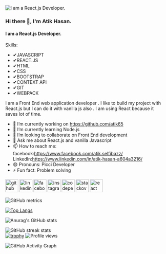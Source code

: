 <!-- ### Hi there 👋

<!--
**atik65/atik65** is a ✨ _special_ ✨ repository because its `README.md` (this file) appears on your GitHub profile.

Here are some ideas to get you started:

- 🔭 I’m currently working on ...
- 🌱 I’m currently learning ...
- 👯 I’m looking to collaborate on ...
- 🤔 I’m looking for help with ...
- 💬 Ask me about ...
- 📫 How to reach me: ...
- 😄 Pronouns: ...
- ⚡ Fun fact: ...
-->

 


 
 

 
<!--  custom editing starts from here  -->

![I am a React.js Developer.](https://scontent.fdac90-1.fna.fbcdn.net/v/t1.6435-9/186494988_1588928097966989_1363351086402431460_n.jpg?_nc_cat=100&ccb=1-5&_nc_sid=730e14&_nc_eui2=AeFGWETPOSR7Pc4qSHoral9VS8Xs31KkznlLxezfUqTOeRcchZ5MPPoaM6ryXgQGikCAMp5K8Iqo0KzosR6zK7bY&_nc_ohc=p_KMi0VDrzoAX-eRNjk&_nc_ht=scontent.fdac90-1.fna&oh=cfc2576f38255b74177df61f84e76ec2&oe=616C646B)

### Hi there 👋, I'm Atik Hasan.
#### I am a React.js Developer.
Skills:
- ✔JAVASCRIPT 
- ✔REACT.JS 
- ✔HTML 
- ✔CSS 
- ✔BOOTSTRAP 
- ✔CONTEXT API 
- ✔GIT 
- ✔WEBPACK

I am a Front End web application developer . I like to build my project with React.js but I can do it with vanilla js also . I am using React because it  saves lot of time. 



- 🔭 I’m currently working on https://github.com/atik65 
- 🌱 I’m currently learning Node.js 
- 👯 I’m looking to collaborate on Front End development 
- 💬 Ask me about React.js and vanilla Javascript 
- 📫 How to reach me: facebook:https://www.facebook.com/atik.selfibazz/                  LinkedIn:https://www.linkedin.com/in/atik-hasan-a604a3216/ 
- 😄 Pronouns: Picci Developer  
- ⚡ Fun fact: Problem solving  


[<img src='https://cdn.jsdelivr.net/npm/simple-icons@3.0.1/icons/github.svg' alt='github' height='40'>](https://github.com/atik65)  [<img src='https://cdn.jsdelivr.net/npm/simple-icons@3.0.1/icons/linkedin.svg' alt='linkedin' height='40'>](https://www.linkedin.com/in/atik-hasan-a604a3216/)  [<img src='https://cdn.jsdelivr.net/npm/simple-icons@3.0.1/icons/facebook.svg' alt='facebook' height='40'>](https://www.facebook.com/atik.selfibazz)  [<img src='https://cdn.jsdelivr.net/npm/simple-icons@3.0.1/icons/instagram.svg' alt='instagram' height='40'>](https://www.instagram.com/atik_hasan9/)  [<img src='https://cdn.jsdelivr.net/npm/simple-icons@3.0.1/icons/codepen.svg' alt='codepen' height='40'>](https://codepen.io/atik65)  [<img src='https://cdn.jsdelivr.net/npm/simple-icons@3.0.1/icons/stackoverflow.svg' alt='stackoverflow' height='40'>](https://stackoverflow.com/users/14393120)  [<img src='https://cdn.jsdelivr.net/npm/simple-icons@3.0.1/icons/react.svg' alt='react' height='40'>](https://atik65.github.io/todo/)  

![GitHub metrics](https://metrics.lecoq.io/atik65)  

<!-- [![Top Langs](https://github-readme-stats.vercel.app/api/top-langs/?username=atik65)](https://github.com/anuraghazra/github-readme-stats) -->
[![Top Langs](https://github-readme-stats.vercel.app/api/top-langs/?username=atik65&layout=compact&theme=radical)](https://github.com/anuraghazra/github-readme-stats)

<!-- ![GitHub stats](https://github-readme-stats.vercel.app/api?username=atik65&show_icons=true&count_private=true)   -->
![Anurag's GitHub stats](https://github-readme-stats.vercel.app/api?username=atik65&show_icons=true&theme=radical)





![GitHub streak stats](https://github-readme-streak-stats.herokuapp.com/?user=atik65)  
[![trophy](https://github-profile-trophy.vercel.app/?username=atik65)](https://github.com/ryo-ma/github-profile-trophy)
![Profile views](https://gpvc.arturio.dev/atik65)  


![GitHub Activity Graph](https://activity-graph.herokuapp.com/graph?username=atik65)  
